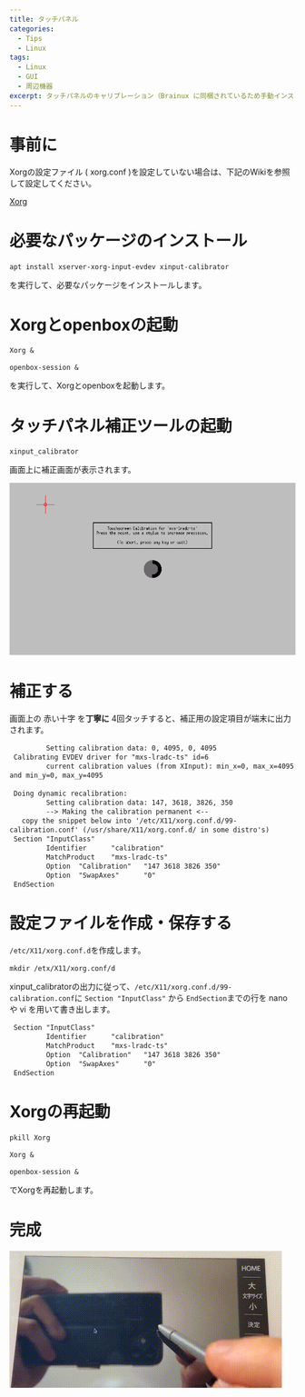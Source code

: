 ```yaml
---
title: タッチパネル
categories:
  - Tips
  - Linux
tags:
  - Linux
  - GUI
  - 周辺機器
excerpt: タッチパネルのキャリブレーション（Brainux に同梱されているため手動インストールは不要）
---
```




# 事前に
Xorgの設定ファイル ( xorg.conf )を設定していない場合は、下記のWikiを参照して設定してください。  

[Xorg](/linux/linux-xorg/)

# 必要なパッケージのインストール
```
apt install xserver-xorg-input-evdev xinput-calibrator
```
を実行して、必要なパッケージをインストールします。

# Xorgとopenboxの起動
```
Xorg &
```
```
openbox-session &
```
を実行して、Xorgとopenboxを起動します。

# タッチパネル補正ツールの起動
```
xinput_calibrator
```

画面上に補正画面が表示されます。

![xinput-calibratorの画面](/assets/images/xinput-calibrator.png)

# 補正する
画面上の 赤い十字 を**丁寧に** 4回タッチすると、補正用の設定項目が端末に出力されます。

```
         Setting calibration data: 0, 4095, 0, 4095
 Calibrating EVDEV driver for "mxs-lradc-ts" id=6
         current calibration values (from XInput): min_x=0, max_x=4095 and min_y=0, max_y=4095
 
 Doing dynamic recalibration:
         Setting calibration data: 147, 3618, 3826, 350
         --> Making the calibration permanent <--
   copy the snippet below into '/etc/X11/xorg.conf.d/99-calibration.conf' (/usr/share/X11/xorg.conf.d/ in some distro's)
 Section "InputClass"
         Identifier      "calibration"
         MatchProduct    "mxs-lradc-ts"
         Option  "Calibration"   "147 3618 3826 350"
         Option  "SwapAxes"      "0"
 EndSection
 ```

# 設定ファイルを作成・保存する
`/etc/X11/xorg.conf.d`を作成します。

```
mkdir /etx/X11/xorg.conf/d
```

xinput_calibratorの出力に従って、`/etc/X11/xorg.conf.d/99-calibration.conf`に
`Section "InputClass"` から `EndSection`までの行を nano や vi を用いて書き出します。

```
 Section "InputClass"
         Identifier      "calibration"
         MatchProduct    "mxs-lradc-ts"
         Option  "Calibration"   "147 3618 3826 350"
         Option  "SwapAxes"      "0"
 EndSection
 ```

# Xorgの再起動
```
pkill Xorg
```
```
Xorg &
```
```
openbox-session &
```
でXorgを再起動します。

# 完成
![ちゃんとタッチした場所にカーソルが来ています](/assets/images/calibrator-done.gif)
